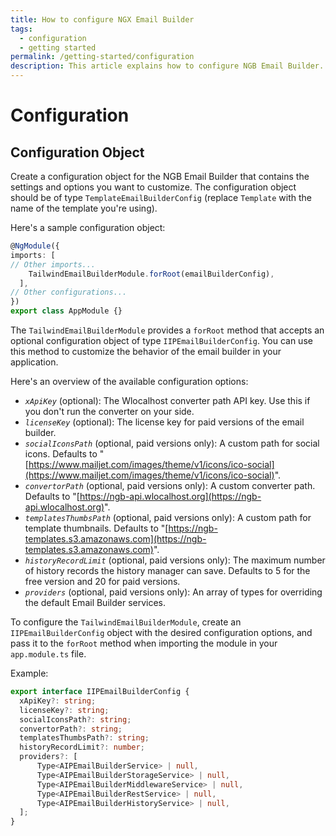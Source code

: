 ```yaml
---
title: How to configure NGX Email Builder
tags:
  - configuration
  - getting started
permalink: /getting-started/configuration
description: This article explains how to configure NGB Email Builder.
---
```


# Configuration

## Configuration Object

Create a configuration object for the NGB Email Builder that contains the settings and options you want to customize. The configuration object should be of type `TemplateEmailBuilderConfig` (replace `Template` with the name of the template you're using).

Here's a sample configuration object:

```typescript
@NgModule({
imports: [
// Other imports...
    TailwindEmailBuilderModule.forRoot(emailBuilderConfig),
  ],
// Other configurations...
})
export class AppModule {}
```

The `TailwindEmailBuilderModule` provides a `forRoot` method that accepts an optional configuration object of type `IIPEmailBuilderConfig`. You can use this method to customize the behavior of the email builder in your application.

Here's an overview of the available configuration options:

* _`xApiKey`_ (optional): The Wlocalhost converter path API key. Use this if you don't run the converter on your side.
* _`licenseKey`_ (optional): The license key for paid versions of the email builder.
* _`socialIconsPath`_ (optional, paid versions only): A custom path for social icons. Defaults to "[https://www.mailjet.com/images/theme/v1/icons/ico-social](https://www.mailjet.com/images/theme/v1/icons/ico-social)".
* _`convertorPath`_ (optional, paid versions only): A custom converter path. Defaults to "[https://ngb-api.wlocalhost.org](https://ngb-api.wlocalhost.org)".
* _`templatesThumbsPath`_ (optional, paid versions only): A custom path for template thumbnails. Defaults to "[https://ngb-templates.s3.amazonaws.com](https://ngb-templates.s3.amazonaws.com)".
* _`historyRecordLimit`_ (optional, paid versions only): The maximum number of history records the history manager can save. Defaults to 5 for the free version and 20 for paid versions.
* _`providers`_ (optional, paid versions only): An array of types for overriding the default Email Builder services.&#x20;

To configure the `TailwindEmailBuilderModule`, create an `IIPEmailBuilderConfig` object with the desired configuration options, and pass it to the `forRoot` method when importing the module in your `app.module.ts` file.

Example:

```typescript
export interface IIPEmailBuilderConfig {
  xApiKey?: string;
  licenseKey?: string;
  socialIconsPath?: string;
  convertorPath?: string;
  templatesThumbsPath?: string;
  historyRecordLimit?: number;
  providers?: [
      Type<AIPEmailBuilderService> | null,
      Type<AIPEmailBuilderStorageService> | null,
      Type<AIPEmailBuilderMiddlewareService> | null,
      Type<AIPEmailBuilderRestService> | null,
      Type<AIPEmailBuilderHistoryService> | null,
  ];
}
```
